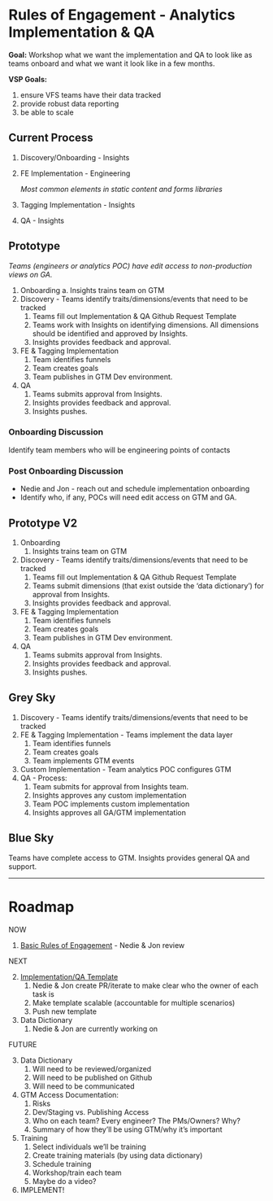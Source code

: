 # Rules of Engagement - Analytics Implementation & QA

**Goal:** Workshop what we want the implementation and QA to look like as teams onboard and what we want it look like in a few months.

**VSP Goals:** 
1) ensure VFS teams have their data tracked 
2) provide robust data reporting 
3) be able to scale

## Current Process
1. Discovery/Onboarding - Insights
2. FE Implementation - Engineering

    _Most common elements in static content and forms libraries_
3. Tagging Implementation - Insights
4. QA - Insights

## Prototype
_Teams (engineers or analytics POC) have edit access to non-production views on GA._
1. Onboarding 
a. Insights trains team on GTM
2. Discovery - Teams identify traits/dimensions/events that need to be tracked
    1. Teams fill out Implementation & QA Github Request Template
    1. Teams work with Insights on identifying dimensions. All dimensions should be identified and approved by Insights.
    1. Insights provides feedback and approval.
3. FE & Tagging Implementation
    1. Team identifies funnels 
    1. Team creates goals
    1. Team publishes in GTM Dev environment.
4. QA
    1. Teams submits approval from Insights.
    1. Insights provides feedback and approval.
    1. Insights pushes.

### Onboarding Discussion
Identify team members who will be engineering points of contacts

### Post Onboarding Discussion
- Nedie and Jon - reach out and schedule implementation onboarding
- Identify who, if any, POCs will need edit access on GTM and GA.

## Prototype V2
1. Onboarding 
    1. Insights trains team on GTM
2. Discovery - Teams identify traits/dimensions/events that need to be tracked
    1. Teams fill out Implementation & QA Github Request Template
    1. Teams submit dimensions (that exist outside the ‘data dictionary’) for approval from Insights.
    1. Insights provides feedback and approval.
3. FE & Tagging Implementation
    1. Team identifies funnels 
    1. Team creates goals
    1. Team publishes in GTM Dev environment.
4. QA
    1. Teams submits approval from Insights.
    1. Insights provides feedback and approval.
    1. Insights pushes.

## Grey Sky
1. Discovery - Teams identify traits/dimensions/events that need to be tracked
1. FE & Tagging Implementation - Teams implement the data layer 
    1. Team identifies funnels 
    1. Team creates goals
    1. Team implements GTM events
1. Custom Implementation - Team analytics POC configures GTM
1. QA - Process:
    1. Team submits for approval from Insights team.
    1. Insights approves any custom implementation
    1. Team POC implements custom implementation
    1. Insights approves all GA/GTM implementation

## Blue Sky
Teams have complete access to GTM. Insights provides general QA and support.

---

# Roadmap

NOW

1. [Basic Rules of Engagement](https://github.com/department-of-veterans-affairs/va.gov-team/blob/46642f648418fa7d4ce9a63a49caae69664bc206/Platform/Teams/Analytics%20and%20Insights/Welcome%20to%20Analytics/rules-of-engagement-analytics-implementation-qa.md) - Nedie & Jon review

NEXT

2. [Implementation/QA Template](https://github.com/department-of-veterans-affairs/va.gov-team/blob/master/Platform/Teams/Analytics%20and%20Insights/Research/Analytics%20Request%20Templates.md)
    1. Nedie & Jon create PR/iterate to make clear who the owner of each task is
    1. Make template scalable (accountable for multiple scenarios)
    1. Push new template
3. Data Dictionary
    1. Nedie & Jon are currently working on
    
FUTURE

3. Data Dictionary
    1. Will need to be reviewed/organized
    1. Will need to be published on Github
    1. Will need to be communicated
4. GTM Access Documentation:
    1. Risks
    1. Dev/Staging vs. Publishing Access
    1. Who on each team? Every engineer? The PMs/Owners? Why?
    1. Summary of how they’ll be using GTM/why it’s important
5. Training
    1. Select individuals we’ll be training
    1. Create training materials (by using data dictionary)
    1. Schedule training
    1. Workshop/train each team
    1. Maybe do a video? 
6. IMPLEMENT! 


